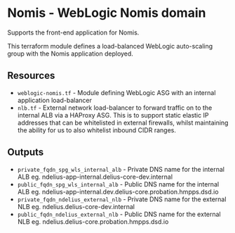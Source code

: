 # Nomis - WebLogic Nomis domain

Supports the front-end application for Nomis.

This terraform module defines a load-balanced WebLogic auto-scaling group with the Nomis application deployed.

## Resources
* `weblogic-nomis.tf` - Module defining WebLogic ASG with an internal application load-balancer
* `nlb.tf` - External network load-balancer to forward traffic on to the internal ALB via a HAProxy ASG.
This is to support static elastic IP addresses that can be whitelisted in external firewalls, whilst maintaining the 
ability for us to also whitelist inbound CIDR ranges.

## Outputs
* `private_fqdn_spg_wls_internal_alb` - Private DNS name for the internal ALB eg. ndelius-app-internal.delius-core-dev.internal
* `public_fqdn_spg_wls_internal_alb` - Public DNS name for the internal ALB eg. ndelius-app-internal.dev.delius-core.probation.hmpps.dsd.io
* `private_fqdn_ndelius_external_nlb` - Private DNS name for the external NLB eg. ndelius.delius-core-dev.internal
* `public_fqdn_ndelius_external_nlb` - Public DNS name for the external NLB eg. ndelius.delius-core.probation.hmpps.dsd.io
